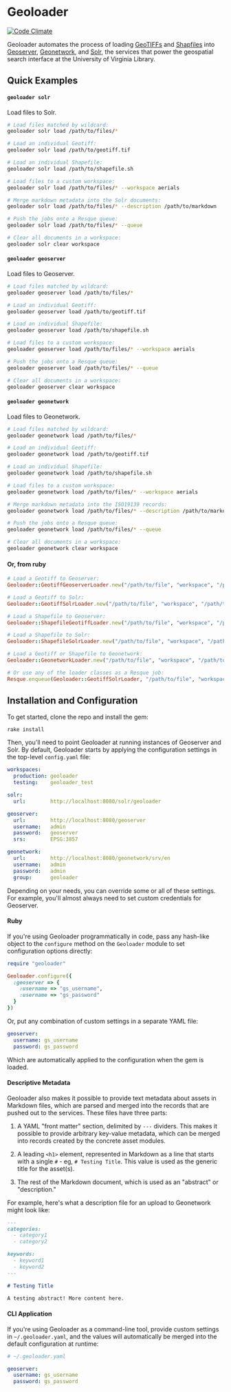# Geoloader

[![Code Climate](https://codeclimate.com/github/scholarslab/Geoloader.png)](https://codeclimate.com/github/scholarslab/Geoloader)

Geoloader automates the process of loading [GeoTIFFs][geotiff] and [Shapfiles][shapefile] into [Geoserver][geoserver], [Geonetwork][geonetwork], and [Solr][solr], the services that power the geospatial search interface at the University of Virginia Library.

## Quick Examples

#### `geoloader solr`

Load files to Solr.

```bash
# Load files matched by wildcard:
geoloader solr load /path/to/files/*

# Load an individual Geotiff:
geoloader solr load /path/to/geotiff.tif

# Load an individual Shapefile:
geoloader solr load /path/to/shapefile.sh

# Load files to a custom workspace:
geoloader solr load /path/to/files/* --workspace aerials

# Merge markdown metadata into the Solr documents:
geoloader solr load /path/to/files/* --description /path/to/markdown

# Push the jobs onto a Resque queue:
geoloader solr load /path/to/files/* --queue

# Clear all documents in a workspace:
geoloader solr clear workspace
```

#### `geoloader geoserver`

Load files to Geoserver.

```bash
# Load files matched by wildcard:
geoloader geoserver load /path/to/files/*

# Load an individual Geotiff:
geoloader geoserver load /path/to/geotiff.tif

# Load an individual Shapefile:
geoloader geoserver load /path/to/shapefile.sh

# Load files to a custom workspace:
geoloader geoserver load /path/to/files/* --workspace aerials

# Push the jobs onto a Resque queue:
geoloader geoserver load /path/to/files/* --queue

# Clear all documents in a workspace:
geoloader geoserver clear workspace
```

#### `geoloader geonetwork`

Load files to Geonetwork.

```bash
# Load files matched by wildcard:
geoloader geonetwork load /path/to/files/*

# Load an individual Geotiff:
geoloader geonetwork load /path/to/geotiff.tif

# Load an individual Shapefile:
geoloader geonetwork load /path/to/shapefile.sh

# Load files to a custom workspace:
geoloader geonetwork load /path/to/files/* --workspace aerials

# Merge markdown metadata into the ISO19139 records:
geoloader geonetwork load /path/to/files/* --description /path/to/markdown

# Push the jobs onto a Resque queue:
geoloader geonetwork load /path/to/files/* --queue

# Clear all documents in a workspace:
geoloader geonetwork clear workspace
```

#### Or, from ruby

```ruby
# Load a Geotiff to Geoserver:
Geoloader::GeotiffGeoserverLoader.new("/path/to/file", "workspace", "/path/to/desc.md"}).load

# Load a Geotiff to Solr:
Geoloader::GeotiffSolrLoader.new("/path/to/file", "workspace", "/path/to/desc.md"}).load

# Load a Shapefile to Geoserver:
Geoloader::ShapefileGeotiffLoader.new("/path/to/file", "workspace", "/path/to/desc.md"}).load

# Load a Shapefile to Solr:
Geoloader::ShapefileSolrLoader.new("/path/to/file", "workspace", "/path/to/desc.md").load

# Load a Geotiff or Shapefile to Geonetwork:
Geoloader::GeonetworkLoader.new("/path/to/file", "workspace", "/path/to/desc.md").load

# Or use any of the loader classes as a Resque job:
Resque.enqueue(Geoloader::GeotiffSolrLoader, "/path/to/file", "workspace", "/path/to/desc.md")
```

## Installation and Configuration

To get started, clone the repo and install the gem:

```
rake install
```

Then, you'll need to point Geoloader at running instances of Geoserver and Solr. By default, Geoloader starts by applying the configuration settings in the top-level `config.yaml` file:

```yaml
workspaces:
  production: geoloader
  testing:    geoloader_test

solr:
  url:        http://localhost:8080/solr/geoloader

geoserver:
  url:        http://localhost:8080/geoserver
  username:   admin
  password:   geoserver
  srs:        EPSG:3857

geonetwork:
  url:        http://localhost:8080/geonetwork/srv/en
  username:   admin
  password:   admin
  group:      geoloader
```

Depending on your needs, you can override some or all of these settings. For example, you'll almost always need to set custom credentials for Geoserver.

#### Ruby

If you're using Geoloader programmatically in code, pass any hash-like object to the `configure` method on the `Geoloader` module to set configuration options directly:

```ruby
require "geoloader"

Geoloader.configure({
  :geoserver => {
    :username => "gs_username",
    :username => "gs_password"
  }
})
```

Or, put any combination of custom settings in a separate YAML file:

```yaml
geoserver:
  username: gs_username
  password: gs_password
```

Which are automatically applied to the configuration when the gem is loaded.

#### Descriptive Metadata

Geoloader also makes it possible to provide text metadata about assets in Markdown files, which are parsed and merged into the records that are pushed out to the services. These files have three parts:

  1. A YAML "front matter" section, delimited by `---` dividers. This makes it possible to provide arbitrary key-value metadata, which can be merged into records created by the concrete asset modules.

  2. A leading `<h1>` element, represented in Markdown as a line that starts with a single `#` - eg, `# Testing Title`. This value is used as the generic title for the asset(s).

  3. The rest of the Markdown document, which is used as an "abstract" or "description."

For example, here's what a description file for an upload to Geonetwork might look like:

```markdown
---
categories:
  - category1
  - category2

keywords:
  - keyword1
  - keyword2
---

# Testing Title

A testing abstract! More content here.
```

#### CLI Application

If you're using Geoloader as a command-line tool, provide custom settings in `~/.geoloader.yaml`, and the values will automatically be merged into the default configuration at runtime:

```yaml
# ~/.geoloader.yaml

geoserver:
  username: gs_username
  password: gs_password
```

[geotiff]: http://en.wikipedia.org/wiki/Geotiff
[shapefile]: http://en.wikipedia.org/wiki/Shapefile
[geoserver]: http://geoserver.org/
[geonetwork]: http://geonetwork-opensource.org/
[solr]: http://lucene.apache.org/solr/
[jeweler]: https://github.com/technicalpickles/jeweler

